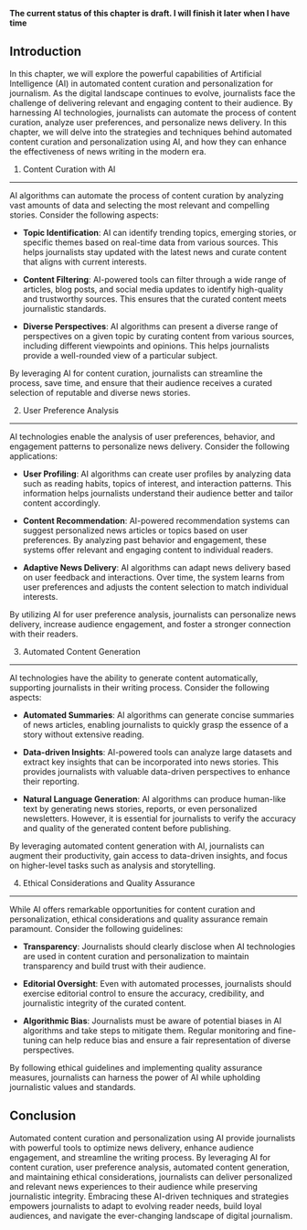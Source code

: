 **The current status of this chapter is draft. I will finish it later when I have time**

Introduction
------------

In this chapter, we will explore the powerful capabilities of Artificial Intelligence (AI) in automated content curation and personalization for journalism. As the digital landscape continues to evolve, journalists face the challenge of delivering relevant and engaging content to their audience. By harnessing AI technologies, journalists can automate the process of content curation, analyze user preferences, and personalize news delivery. In this chapter, we will delve into the strategies and techniques behind automated content curation and personalization using AI, and how they can enhance the effectiveness of news writing in the modern era.

1. Content Curation with AI
---------------------------

AI algorithms can automate the process of content curation by analyzing vast amounts of data and selecting the most relevant and compelling stories. Consider the following aspects:

* **Topic Identification**: AI can identify trending topics, emerging stories, or specific themes based on real-time data from various sources. This helps journalists stay updated with the latest news and curate content that aligns with current interests.

* **Content Filtering**: AI-powered tools can filter through a wide range of articles, blog posts, and social media updates to identify high-quality and trustworthy sources. This ensures that the curated content meets journalistic standards.

* **Diverse Perspectives**: AI algorithms can present a diverse range of perspectives on a given topic by curating content from various sources, including different viewpoints and opinions. This helps journalists provide a well-rounded view of a particular subject.

By leveraging AI for content curation, journalists can streamline the process, save time, and ensure that their audience receives a curated selection of reputable and diverse news stories.

2. User Preference Analysis
---------------------------

AI technologies enable the analysis of user preferences, behavior, and engagement patterns to personalize news delivery. Consider the following applications:

* **User Profiling**: AI algorithms can create user profiles by analyzing data such as reading habits, topics of interest, and interaction patterns. This information helps journalists understand their audience better and tailor content accordingly.

* **Content Recommendation**: AI-powered recommendation systems can suggest personalized news articles or topics based on user preferences. By analyzing past behavior and engagement, these systems offer relevant and engaging content to individual readers.

* **Adaptive News Delivery**: AI algorithms can adapt news delivery based on user feedback and interactions. Over time, the system learns from user preferences and adjusts the content selection to match individual interests.

By utilizing AI for user preference analysis, journalists can personalize news delivery, increase audience engagement, and foster a stronger connection with their readers.

3. Automated Content Generation
-------------------------------

AI technologies have the ability to generate content automatically, supporting journalists in their writing process. Consider the following aspects:

* **Automated Summaries**: AI algorithms can generate concise summaries of news articles, enabling journalists to quickly grasp the essence of a story without extensive reading.

* **Data-driven Insights**: AI-powered tools can analyze large datasets and extract key insights that can be incorporated into news stories. This provides journalists with valuable data-driven perspectives to enhance their reporting.

* **Natural Language Generation**: AI algorithms can produce human-like text by generating news stories, reports, or even personalized newsletters. However, it is essential for journalists to verify the accuracy and quality of the generated content before publishing.

By leveraging automated content generation with AI, journalists can augment their productivity, gain access to data-driven insights, and focus on higher-level tasks such as analysis and storytelling.

4. Ethical Considerations and Quality Assurance
-----------------------------------------------

While AI offers remarkable opportunities for content curation and personalization, ethical considerations and quality assurance remain paramount. Consider the following guidelines:

* **Transparency**: Journalists should clearly disclose when AI technologies are used in content curation and personalization to maintain transparency and build trust with their audience.

* **Editorial Oversight**: Even with automated processes, journalists should exercise editorial control to ensure the accuracy, credibility, and journalistic integrity of the curated content.

* **Algorithmic Bias**: Journalists must be aware of potential biases in AI algorithms and take steps to mitigate them. Regular monitoring and fine-tuning can help reduce bias and ensure a fair representation of diverse perspectives.

By following ethical guidelines and implementing quality assurance measures, journalists can harness the power of AI while upholding journalistic values and standards.

Conclusion
----------

Automated content curation and personalization using AI provide journalists with powerful tools to optimize news delivery, enhance audience engagement, and streamline the writing process. By leveraging AI for content curation, user preference analysis, automated content generation, and maintaining ethical considerations, journalists can deliver personalized and relevant news experiences to their audience while preserving journalistic integrity. Embracing these AI-driven techniques and strategies empowers journalists to adapt to evolving reader needs, build loyal audiences, and navigate the ever-changing landscape of digital journalism.

